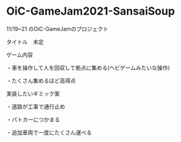 # OiC-GameJam2021-SansaiSoup
11/19~21 のOiC-GameJamのプロジェクト

タイトル　未定 

ゲーム内容

・車を操作して人を回収して拠点に集める(ヘビゲームみたいな操作) 

・たくさん集めるほど高得点 

実装したいギミック案 

・道路が工事で通行止め 

・パトカーにつかまる 

・追加車両で一度にたくさん運べる 
